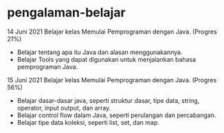 # pengalaman-belajar

14 Juni 2021
Belajar kelas Memulai Pemprograman dengan Java. (Progres 21%)
* Belajar tentang apa itu Java dan alasan menggunakannya.
* Belajar Tools yang dapat digunakan untuk menjalankan bahasa pemprograman Java.

15 Juni 2021
Belajar kelas Memulai Pemprograman dengan Java. (Progres 56%)
* Belajar dasar-dasar java, seperti struktur dasar, tipe data, string, operator, input output, dan array.
* Belajar control flow dalam Java, seperti perulangan dan percabangan.
* Belajar tipe data koleksi, seperti list, set, dan map.
